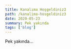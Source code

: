 ```yaml
---
title: Kanalıma Hoşgeldiniz3
path: /kanalima-hosgeldiniz3
date: 2020-05-23
summary: Pek yakında
tags: ['blog']
---
```


Pek yakında...